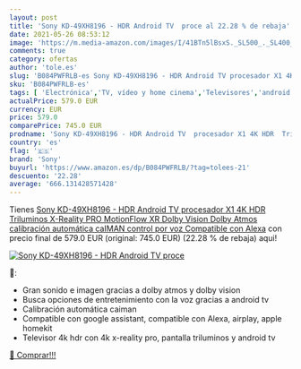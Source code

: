 ```yaml
---
layout: post
title: 'Sony KD-49XH8196 - HDR Android TV  proce al 22.28 % de rebaja'
date: 2021-05-26 08:53:12
image: 'https://m.media-amazon.com/images/I/41BTn5lBsxS._SL500_._SL400_.jpg'
comments: true
category: ofertas
author: 'tole.es'
slug: 'B084PWFRLB-es Sony KD-49XH8196 - HDR Android TV procesador X1 4K HDR...'
sku: 'B084PWFRLB-es'
tags: [ 'Electrónica','TV, vídeo y home cinema','Televisores','android','sony', ]
actualPrice: 579.0 EUR
currency: EUR
price: 579.0
comparePrice: 745.0 EUR
prodname: 'Sony KD-49XH8196 - HDR Android TV  procesador X1 4K HDR  Triluminos  X-Reality PRO  MotionFlow XR  Dolby Vision  Dolby Atmos  calibración automática caIMAN  control por voz   Compatible con Alexa'
country: 'es'
flag: '🇪🇸'
brand: 'Sony'
buyurl: 'https://www.amazon.es/dp/B084PWFRLB/?tag=tolees-21'
descuento: '22.28'
average: '666.131428571428'
---
```


Tienes [Sony KD-49XH8196 - HDR Android TV  procesador X1 4K HDR  Triluminos  X-Reality PRO  MotionFlow XR  Dolby Vision  Dolby Atmos  calibración automática caIMAN  control por voz   Compatible con Alexa](https://www.amazon.es/dp/B084PWFRLB/?tag=tolees-21) con precio final de  579.0 EUR (original: 745.0 EUR) (22.28 %  de rebaja) aqui!

[![Sony KD-49XH8196 - HDR Android TV  proce](https://m.media-amazon.com/images/I/41BTn5lBsxS._SL500_._SL400_.jpg)](https://www.amazon.es/dp/B084PWFRLB/?tag=tolees-21)

🔎:

- Gran sonido e imagen gracias a dolby atmos y dolby vision
- Busca opciones de entretenimiento con la voz gracias a android tv
- Calibración automática caiman
- Compatible con google assistant, compatible con Alexa, airplay, apple homekit
- Televisor 4k hdr con 4k x-reality pro, pantalla triluminos y android tv

[🛒 Comprar!!!](https://www.amazon.es/dp/B084PWFRLB/?tag=tolees-21)
